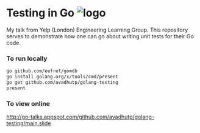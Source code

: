 # Testing in Go ![logo](images/gopher.ico)

My talk from Yelp (London) Engineering Learning Group. This repository serves to demonstrate how one can go about writing unit tests for their Go code.

### To run locally
```bash
go github.com/eefret/gomdb
go install golang.org/x/tools/cmd/present
go get github.com/avadhutp/golang-testing
present
```

### To view online
http://go-talks.appspot.com/github.com/avadhutp/golang-testing/main.slide
